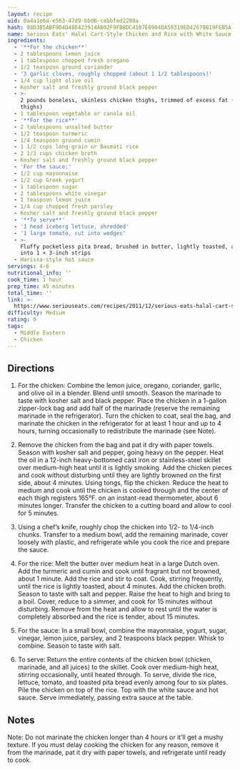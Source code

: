 ```yaml
---
layout: recipe
uid: 0a4a1e6a-e563-47d9-bbd6-cebbfed2280a
hash: 98D3B5ABF9D4D48E423914AB02F9FB8DC4107E0904DA59319ED42678B19FEB5A
name: Serious Eats' Halal Cart-Style Chicken and Rice with White Sauce
ingredients:
  - '**For the chicken**'
  - 2 tablespoons lemon juice
  - 1 tablespoon chopped fresh oregano
  - 1/2 teaspoon ground coriander
  - '3 garlic cloves, roughly chopped (about 1 1/2 tablespoons)'
  - 1/4 cup light olive oil
  - Kosher salt and freshly ground black pepper
  - >-
    2 pounds boneless, skinless chicken thighs, trimmed of excess fat (6 to 8
    thighs)
  - 1 tablespoon vegetable or canola oil
  - '**For the rice**'
  - 2 tablespoons unsalted butter
  - 1/2 teaspoon turmeric
  - 1/4 teaspoon ground cumin
  - 1 1/2 cups long-grain or Basmati rice
  - 2 1/2 cups chicken broth
  - Kosher salt and freshly ground black pepper
  - 'For the sauce:'
  - 1/2 cup mayonnaise
  - 1/2 cup Greek yogurt
  - 1 tablespoon sugar
  - 2 tablespoons white vinegar
  - 1 teaspoon lemon juice
  - 1/4 cup chopped fresh parsley
  - Kosher salt and freshly ground black pepper
  - '**To serve**'
  - '1 head iceberg lettuce, shredded'
  - '1 large tomato, cut into wedges'
  - >-
    Fluffy pocketless pita bread, brushed in butter, lightly toasted, and cut
    into 1 × 3-inch strips
  - Harissa-style hot sauce
servings: 4-6
nutritional_info: ''
cook_time: 1 hour
prep_time: 45 minutes
total_time: ''
link: >-
  https://www.seriouseats.com/recipes/2011/12/serious-eats-halal-cart-style-chicken-and-rice-white-sauce-recipe.html
difficulty: Medium
rating: 0
tags:
  - Middle Eastern
  - Chicken
---
```


## Directions

1. For the chicken: Combine the lemon juice, oregano, coriander, garlic, and olive oil in a blender. Blend until smooth. Season the marinade to taste with kosher salt and black pepper. Place the chicken in a 1-gallon zipper-lock bag and add half of the marinade (reserve the remaining marinade in the refrigerator). Turn the chicken to coat, seal the bag, and marinate the chicken in the refrigerator for at least 1 hour and up to 4 hours, turning occasionally to redistribute the marinade (see Note).

2. Remove the chicken from the bag and pat it dry with paper towels. Season with kosher salt and pepper, going heavy on the pepper. Heat the oil in a 12-inch heavy-bottomed cast iron or stainless-steel skillet over medium-high heat until it is lightly smoking. Add the chicken pieces and cook without disturbing until they are lightly browned on the first side, about 4 minutes. Using tongs, flip the chicken. Reduce the heat to medium and cook until the chicken is cooked through and the center of each thigh registers 165°F. on an instant-read thermometer, about 6 minutes longer. Transfer the chicken to a cutting board and allow to cool for 5 minutes.

3. Using a chef’s knife, roughly chop the chicken into 1/2- to 1/4-inch chunks. Transfer to a medium bowl, add the remaining marinade, cover loosely with plastic, and refrigerate while you cook the rice and prepare the sauce.

4. For the rice: Melt the butter over medium heat in a large Dutch oven. Add the turmeric and cumin and cook until fragrant but not browned, about 1 minute. Add the rice and stir to coat. Cook, stirring frequently, until the rice is lightly toasted, about 4 minutes. Add the chicken broth. Season to taste with salt and pepper. Raise the heat to high and bring to a boil. Cover, reduce to a simmer, and cook for 15 minutes without disturbing. Remove from the heat and allow to rest until the water is completely absorbed and the rice is tender, about 15 minutes.

5. For the sauce: In a small bowl, combine the mayonnaise, yogurt, sugar, vinegar, lemon juice, parsley, and 2 teaspoons black pepper. Whisk to combine. Season to taste with salt.

6. To serve: Return the entire contents of the chicken bowl (chicken, marinade, and all juices) to the skillet. Cook over medium-high heat, stirring occasionally, until heated through. To serve, divide the rice, lettuce, tomato, and toasted pita bread evenly among four to six plates. Pile the chicken on top of the rice. Top with the white sauce and hot sauce. Serve immediately, passing extra sauce at the table.
## Notes

Note: Do not marinate the chicken longer than 4 hours or it’ll get a mushy texture. If you must delay cooking the chicken for any reason, remove it from the marinade, pat it dry with paper towels, and refrigerate until ready to cook.
